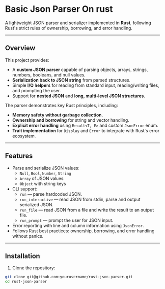 # Basic Json Parser On rust

A lightweight JSON parser and serializer implemented in **Rust**, following Rust's strict rules of ownership, borrowing, and error handling.

---

## Overview

This project provides:

- A **custom JSON parser** capable of parsing objects, arrays, strings, numbers, booleans, and null values.
- **Serialization back to JSON string** from parsed structures.
- Simple **I/O helpers** for reading from standard input, reading/writing files, and prompting the user.
- Support for **nested JSON** and **long, multi-level JSON structures**.

The parser demonstrates key Rust principles, including:

- **Memory safety without garbage collection**.
- **Ownership and borrowing** for string and vector handling.
- **Explicit error handling** using `Result<T, E>` and custom `JsonError` enum.
- **Trait implementation** for `Display` and `Error` to integrate with Rust's error ecosystem.

---

## Features

- Parse and serialize JSON values:
    - `Null`, `Bool`, `Number`, `String`
    - `Array` of JSON values
    - `Object` with string keys
- CLI support:
    - `run` — parse hardcoded JSON.
    - `run_interactive` — read JSON from stdin, parse and output serialized JSON.
    - `run_file` — read JSON from a file and write the result to an output file.
    - `run_prompt` — prompt the user for JSON input.
- Error reporting with line and column information using `JsonError`.
- Follows Rust best practices: ownership, borrowing, and error handling without panics.

---

## Installation

1. Clone the repository:

```bash
git clone git@github.com:yourusername/rust-json-parser.git
cd rust-json-parser
